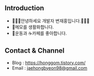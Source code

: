 ## Introduction
- 🙋🏻‍♂️안녕하세요 개발자 변재홍입니다.🙋🏻‍♂️
- 📄메모를 생활화합니다.
- 💪운동과 ☕️카페를 좋아합니다.

## Contact & Channel
- Blog : https://honggom.tistory.com/<br>
- Email : jaehongbyeon98@gmail.com



